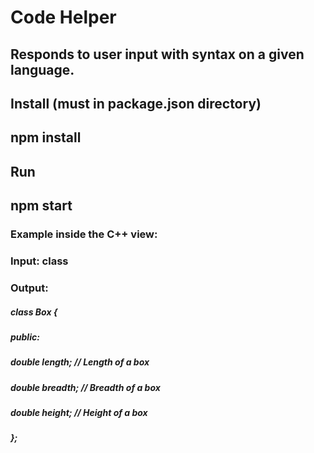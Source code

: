 # Code Helper
## Responds to user input with syntax on a given language.

## Install (must in package.json directory)
## npm install 

## Run 
## npm start

### Example inside the C++ view: 
### Input: class 
### Output:

#####	class Box { 
#####   	public:  
#####			double length; // Length of a box  
#####  			double breadth; // Breadth of a box  
#####  			double height; // Height of a box  
#####	};  
  
